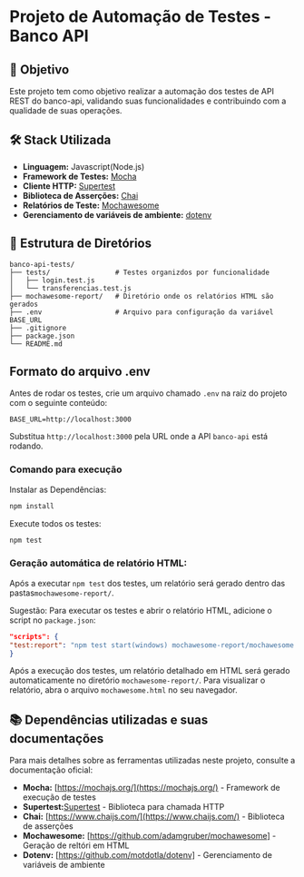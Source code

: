 # Projeto de Automação de Testes - Banco API

## 🎯 Objetivo

Este projeto tem como objetivo realizar a automação dos testes de API REST do banco-api, validando suas funcionalidades e contribuindo com a qualidade de suas operações. 

## 🛠️ Stack Utilizada

-   **Linguagem:** Javascript(Node.js)
-   **Framework de Testes:** [Mocha](https://mochajs.org/)
-   **Cliente HTTP:** [Supertest](https://github.com/ladis/supertest)
-   **Biblioteca de Asserções:** [Chai](https://www.chaijs.com/)
-   **Relatórios de Teste:** [Mochawesome](https://github.com/adamgruber/mochawesome)
-   **Gerenciamento de variáveis de ambiente:** [dotenv](https://github.com/motdotla/dotenv)

## 📂 Estrutura de Diretórios

```
banco-api-tests/
├── tests/                # Testes organizdos por funcionalidade
│   ├── login.test.js
│   └── transferencias.test.js
├── mochawesome-report/   # Diretório onde os relatórios HTML são gerados
├── .env                  # Arquivo para configuração da variável BASE_URL
├── .gitignore           
├── package.json              
└── README.md             
```
## Formato do arquivo .env

Antes de rodar os testes, crie um arquivo chamado `.env` na raiz do projeto com o seguinte conteúdo:

```
BASE_URL=http://localhost:3000
```
Substitua `http://localhost:3000` pela URL onde a API `banco-api` está rodando.

### Comando para execução

Instalar as Dependências:

```bash
npm install
```
Execute todos os testes:
```bash
npm test
```

### Geração automática de relatório HTML:

Após a executar `npm test` dos testes, um relatório será gerado dentro das pastas`mochawesome-report/`.

Sugestão: Para executar os testes e abrir o relatório HTML, adicione o script no  `package.json`: 
```json
"scripts": {
"test:report": "npm test start(windows) mochawesome-report/mochawesome.html"
}
```

Após a execução dos testes, um relatório detalhado em HTML será gerado automaticamente no diretório `mochawesome-report/`. Para visualizar o relatório, abra o arquivo `mochawesome.html` no seu navegador.

## 📚 Dependências utilizadas e suas documentações

Para mais detalhes sobre as ferramentas utilizadas neste projeto, consulte a documentação oficial:

-   **Mocha:** [https://mochajs.org/](https://mochajs.org/) - Framework de execução de testes
-   **Supertest:**[Supertest](https://github.com/ladis/supertest) - Biblioteca para chamada HTTP
-   **Chai:** [https://www.chaijs.com/](https://www.chaijs.com/) - Biblioteca de asserções
-   **Mochawesome:** [https://github.com/adamgruber/mochawesome] - Geração de reltóri em HTML
-   **Dotenv:** [https://github.com/motdotla/dotenv] - Gerenciamento de variáveis de ambiente
